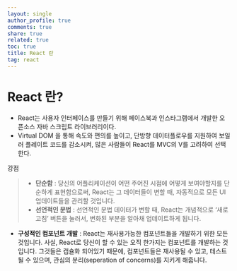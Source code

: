 ```yaml
---
layout: single
author_profile: true
comments: true
share: true
related: true
toc: true
title: React 란
tag: react
---
```


React 란?
========


* React는 사용자 인터페이스를 만들기 위해 페이스북과 인스타그램에서 개발한 오픈소스 
자바 스크립트 라이브러리이다.
* Virtual DOM 을 통해 속도와 편의를 높이고, 단방향 데이터플로우를 지원하여 보일러 플레이트 코드를 감소시켜, 많은 사람들이 React를 MVC의 V를 고려하여 선택한다.      


강점
> - **단순함** : 당신의 어플리케이션이 어떤 주어진 시점에 어떻게 보여야할지를 단순하게 표현함으로써, React는 그 데이터들이 변할 때, 자동적으로 모든 UI 업데이트들을 관리할 것입니다.
> - **선언적인 문법** : 선언적인 문법 데이터가 변할 때, React는 개념적으로 ‘새로고침’ 버튼을 눌러서, 변화된 부분을 알아채 업데이트하게 됩니다.
- **구성적인 컴포넌트 개발** : React는 재사용가능한 컴포넌트들을 개발하기 위한 모든 것입니다. 사실, React로 당신이 할 수 있는 오직 한가지는 컴포넌트를 개발하는 것 입니다. 그것들은 캡슐화 되어있기 때문에, 컴포넌트들은 재사용될 수 있고, 테스트될 수 있으며, 관심의 분리(seperation of concerns)를 지키게 해줍니다.